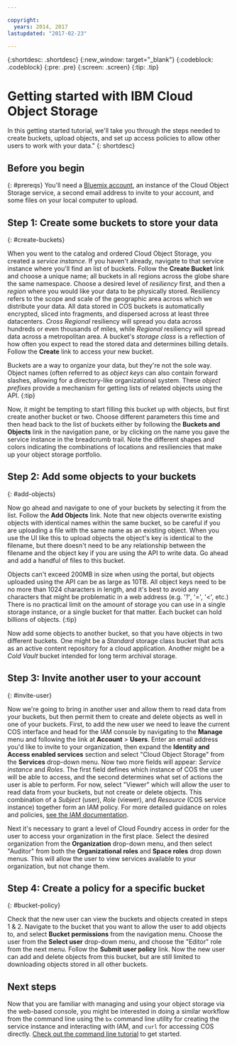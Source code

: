 ```yaml
---

copyright:
  years: 2014, 2017
lastupdated: "2017-02-23"

---
```

{:shortdesc: .shortdesc}
{:new_window: target="_blank"}
{:codeblock: .codeblock}
{:pre: .pre}
{:screen: .screen}
{:tip: .tip}


# Getting started with IBM Cloud Object Storage
In this getting started tutorial, we'll take you through the steps needed to create buckets, upload objects, and set up access policies to allow other users to work with your data."
{: shortdesc}

## Before you begin
{: #prereqs}
You'll need a [Bluemix account](https://console.ng.bluemix.net/registration/), an instance of the Cloud Object Storage service, a second email address to invite to your account, and some files on your local computer to upload.


## Step 1: Create some buckets to store your data
{: #create-buckets}

When you went to the catalog and ordered Cloud Object Storage, you created a _service instance_. If you haven't already, navigate to that service instance where you'll find an list of buckets.  Follow the **Create Bucket** link and choose a unique name; all buckets in all regions across the globe share the same namespace.  Choose a desired level of _resiliency_ first, and then a _region_ where you would like your data to be physically stored. Resiliency refers to the scope and scale of the geographic area across which we distribute your data. All data stored in COS buckets is automatically encrypted, sliced into fragments, and dispersed across at least three datacenters.  _Cross Regional_ resiliency will spread you data across hundreds or even thousands of miles, while _Regional_ resiliency will spread data across a metropolitan area.  A bucket's _storage class_ is a reflection of how often you expect to read the stored data and determines billing details. Follow the **Create** link to access your new bucket.

Buckets are a way to organize your data, but they're not the sole way.  Object names (often referred to as _object keys_ can also contain forward slashes, allowing for a directory-like organizational system. These _object prefixes_ provide a mechanism for getting lists of related objects using the API.
{:tip}

Now, it might be tempting to start filling this bucket up with objects, but first create another bucket or two.  Choose different parameters this time and then head back to the list of buckets either by following the **Buckets and Objects** link in the navigation pane, or by clicking on the name you gave the service instance in the breadcrumb trail. Note the different shapes and colors indicating the combinations of locations and resiliencies that make up your object storage portfolio.

## Step 2: Add some objects to your buckets
{: #add-objects}

Now go ahead and navigate to one of your buckets by selecting it from the list.  Follow the **Add Objects** link. Note that new objects overwrite existing objects with identical names within the same bucket, so be careful if you are uploading a file with the same name as an existing object.  When you use the UI like this to upload objects the object's key is identical to the filename, but there doesn't need to be any relationship between the filename and the object key if you are using the API to write data.  Go ahead and add a handful of files to this bucket.

Objects can't exceed 200MB in size when using the portal, but objects uploaded using the API can be as large as 10TB. All object keys need to be no more than 1024 characters in length, and it's best to avoid any characters that might be problematic in a web address (e.g. '?', '=', '<', etc.) There is no practical limit on the amount of storage you can use in a single storage instance, or a single bucket for that matter.  Each bucket can hold billions of objects.
{:tip}

Now add some objects to another bucket, so that you have objects in two different buckets.  One might be a _Standard_ storage class bucket that acts as an active content repository for a cloud application.  Another might be a _Cold Vault_ bucket intended for long term archival storage.

## Step 3: Invite another user to your account
{: #invite-user}

Now we're going to bring in another user and allow them to read data from your buckets, but then permit them to create and delete objects as well in one of your buckets.  First, to add the new user we need to leave the current COS interface and head for the IAM console by navigating to the **Manage** menu and following the link at **Account** > **Users**.  Enter an email address you'd like to invite to your organization, then expand the **Identity and Access enabled services** section and select "Cloud Object Storage" from the **Services** drop-down menu.  Now two more fields will appear: _Service instance_ and _Roles_. The first field defines which instance of COS the user will be able to access, and the second determines what set of actions the user is able to perform. For now, select "Viewer" which will allow the user to read data from your buckets, but not create or delete objects. This combination of a _Subject_ (user), _Role_ (viewer), and _Resource_ (COS service instance) together form an IAM policy. For more detailed guidance on roles and policies, [see the IAM documentation](https://console.stage1.bluemix.net/docs/developing/Access-Management/index.html).

Next it's necessary to grant a level of Cloud Foundry access in order for the user to access your organization in the first place.  Select the desired organization from the **Organization** drop-down menu, and then select "Auditor" from both the **Organizational roles** and **Space roles** drop down menus.  This will allow the user to view services available to your organization, but not change them.

## Step 4: Create a policy for a specific bucket
{: #bucket-policy}

Check that the new user can view the buckets and objects created in steps 1 & 2. Navigate to the bucket that you want to allow the user to add objects to, and select **Bucket permissions** from the navigation menu.  Choose the user from the **Select user** drop-down menu, and choose the "Editor" role from the next menu.  Follow the **Submit user policy** link. Now the new user can add and delete objects from this bucket, but are still limited to downloading objects stored in all other buckets.

## Next steps

Now that you are familiar with managing and using your object storage via the web-based console, you might be interested in doing a similar workflow from the command line using  the `bx` command line utility for creating the service instance and interacting with IAM, and `curl` for accessing COS directly. [Check out the command line tutorial](tutorial/gather-required-information.md) to get started.
